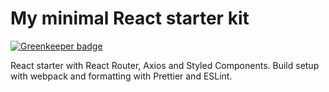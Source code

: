 # My minimal React starter kit 

[![Greenkeeper badge](https://badges.greenkeeper.io/samuelweckstrom/minimal-react-app.svg)](https://greenkeeper.io/)

React starter with React Router, Axios and Styled Components. Build setup with  webpack and formatting with Prettier and ESLint.